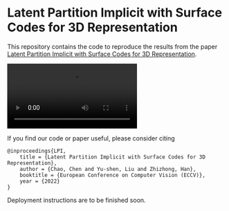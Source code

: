 # Latent Partition Implicit with Surface Codes for 3D Representation

This repository contains the code to reproduce the results from the paper [Latent Partition Implicit with Surface Codes for 3D Representation](https://arxiv.org/abs/2207.08631 ).

<video src="video/show.mp4"></video>

If you find our code or paper useful, please consider citing

    @inproceedings{LPI,
        title = {Latent Partition Implicit with Surface Codes for 3D Representation},
        author = {Chao, Chen and Yu-shen, Liu and Zhizhong, Han},
        booktitle = {European Conference on Computer Vision (ECCV)},
        year = {2022}
    }

Deployment instructions are to be finished soon.
